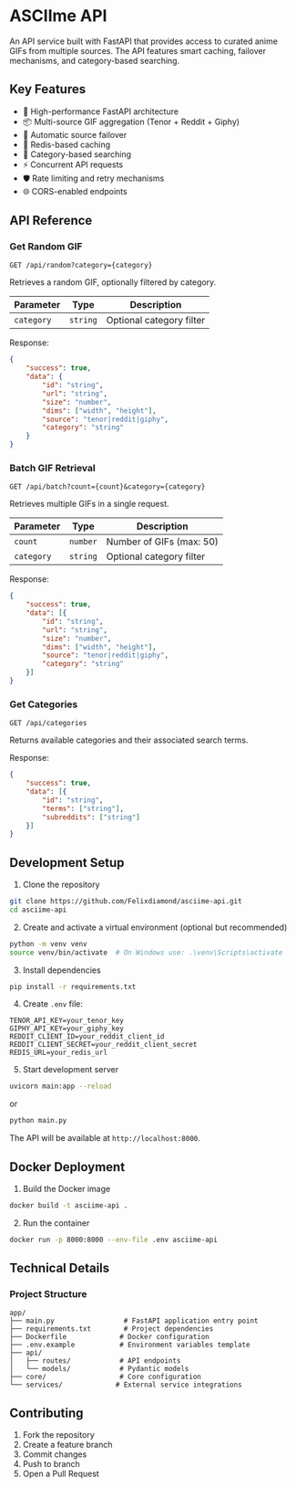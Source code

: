 # ASCIIme API

An API service built with FastAPI that provides access to curated anime GIFs from multiple sources. The API features smart caching, failover mechanisms, and category-based searching.

## Key Features

- 🚀 High-performance FastAPI architecture
- 📦 Multi-source GIF aggregation (Tenor + Reddit + Giphy)
- 🔄 Automatic source failover
- 💾 Redis-based caching
- 🎯 Category-based searching
- ⚡ Concurrent API requests
- 🛡️ Rate limiting and retry mechanisms
- 🌐 CORS-enabled endpoints

## API Reference

### Get Random GIF
```http
GET /api/random?category={category}
```

Retrieves a random GIF, optionally filtered by category.

| Parameter  | Type     | Description                |
|------------|----------|----------------------------|
| `category` | `string` | Optional category filter   |

Response:
```json
{
    "success": true,
    "data": {
        "id": "string",
        "url": "string",
        "size": "number",
        "dims": ["width", "height"],
        "source": "tenor|reddit|giphy",
        "category": "string"
    }
}
```

### Batch GIF Retrieval
```http
GET /api/batch?count={count}&category={category}
```

Retrieves multiple GIFs in a single request.

| Parameter  | Type     | Description                |
|------------|----------|----------------------------|
| `count`    | `number` | Number of GIFs (max: 50)  |
| `category` | `string` | Optional category filter   |

Response:
```json
{
    "success": true,
    "data": [{
        "id": "string",
        "url": "string",
        "size": "number",
        "dims": ["width", "height"],
        "source": "tenor|reddit|giphy",
        "category": "string"
    }]
}
```

### Get Categories
```http
GET /api/categories
```

Returns available categories and their associated search terms.

Response:
```json
{
    "success": true,
    "data": [{
        "id": "string",
        "terms": ["string"],
        "subreddits": ["string"]
    }]
}
```

## Development Setup

1. Clone the repository
```bash
git clone https://github.com/Felixdiamond/asciime-api.git
cd asciime-api
```

2. Create and activate a virtual environment (optional but recommended)
```bash
python -m venv venv
source venv/bin/activate  # On Windows use: .\venv\Scripts\activate
```

3. Install dependencies
```bash
pip install -r requirements.txt
```

4. Create `.env` file:
```env
TENOR_API_KEY=your_tenor_key
GIPHY_API_KEY=your_giphy_key
REDDIT_CLIENT_ID=your_reddit_client_id
REDDIT_CLIENT_SECRET=your_reddit_client_secret
REDIS_URL=your_redis_url
```

5. Start development server
```bash
uvicorn main:app --reload
```

or 

```bash
python main.py
```

The API will be available at `http://localhost:8000`.

## Docker Deployment

1. Build the Docker image
```bash
docker build -t asciime-api .
```

2. Run the container
```bash
docker run -p 8000:8000 --env-file .env asciime-api
```

## Technical Details

### Project Structure
```
app/
├── main.py                 # FastAPI application entry point
├── requirements.txt        # Project dependencies
├── Dockerfile             # Docker configuration
├── .env.example           # Environment variables template
├── api/
│   ├── routes/            # API endpoints
│   └── models/            # Pydantic models
├── core/                  # Core configuration
└── services/             # External service integrations
```

## Contributing

1. Fork the repository
2. Create a feature branch
3. Commit changes
4. Push to branch
5. Open a Pull Request
